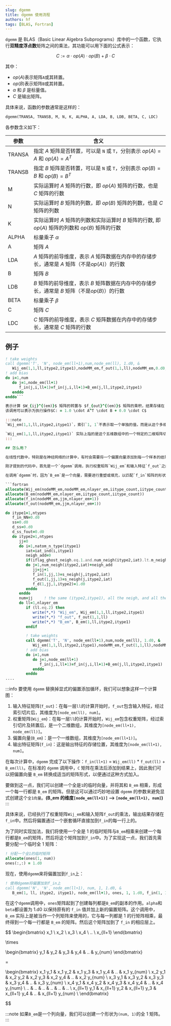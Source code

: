 ```yaml
---
slug: dgemm
title: dgemm 使用流程
authors: hf
tags: [BLAS, Fortran]
---
```


`dgemm` 是 BLAS（Basic Linear Algebra Subprograms）库中的一个函数，它执行**双精度浮点数**矩阵之间的乘法，其功能可以用下面的公式表示：

$$
C := \alpha \cdot op(A) \cdot op(B) + \beta \cdot C
$$

其中：

- $op(A)$表示矩阵`A`或其转置。
- $op(B)$表示矩阵`B`或其转置。
- $\alpha$ 和 $\beta$ 是标量值。
- $C$ 是输出矩阵。

具体来说，函数的参数通常是这样的：

```fortran
dgemm(TRANSA, TRANSB, M, N, K, ALPHA, A, LDA, B, LDB, BETA, C, LDC)
```

各参数含义如下：

| 参数   | 含义                                                                                             |
| ------ | ------------------------------------------------------------------------------------------------ |
| TRANSA | 指定 $A$ 矩阵是否转置，可以是 `N` 或 `T`，分别表示 $op(A) = A$ 和 $op(A) = A^T$                  |
| TRANSB | 指定 $B$ 矩阵是否转置，可以是 `N` 或 `T`，分别表示 $op(B) = B$ 和 $op(B) = B^T$                  |
| M      | 实际运算时 $A$ 矩阵的行数，即 $op(A)$ 矩阵的行数，也是 $C$ 矩阵的行数                            |
| N      | 实际运算时 $B$ 矩阵的列数，即 $op(B)$ 矩阵的列数，也是 $C$ 矩阵的列数                            |
| K      | 实际运算时 $A$ 矩阵的列数和实际运算时 $B$ 矩阵的行数, 即 $op(A)$ 矩阵的列数和 $op(B)$ 矩阵的行数 |
| ALPHA  | 标量乘子 $\alpha$                                                                                |
| A      | 矩阵 $A$                                                                                         |
| LDA    | $A$ 矩阵的前导维度，表示 $A$ 矩阵数据在内存中的存储步长，通常是 $A$ 矩阵（不是$op(A)$）的行数    |
| B      | 矩阵 $B$                                                                                         |
| LDB    | $B$ 矩阵的前导维度，表示 $B$ 矩阵数据在内存中的存储步长，通常是 $B$ 矩阵（不是$op(B)$）的行数    |
| BETA   | 标量乘子 $\beta$                                                                                 |
| C      | 矩阵 $C$                                                                                         |
| LDC    | $C$ 矩阵的前导维度，表示 $C$ 矩阵数据在内存中的存储步长，通常是 $C$ 矩阵的行数                   |

<!-- truncate -->

## 例子

````fortran
! take weights
call dgemm('T', 'N', node_em(ll+1),num,node_em(ll), 1.d0, &
   Wij_em(1,1,ll,itype2,itype1),nodeMM_em,f_out(1,1,ll),nodeMM_em,0.d0,f_in(1,1,ll+1),nodeMM_em)
! add bias
do i=1,num
   do j=1,node_em(ll+1)
      f_in(j,i,ll+1)=f_in(j,i,ll+1)+B_em(j,ll,itype2,itype1)
   enddo
enddo```

表示计算 $W_{ij}^{(em)}$ 矩阵的转置与 $f_{out}^{(em)}$ 矩阵的乘积，结果存储在 $f_{in}^{(em+1)}$ 矩阵中。
该调用可以表示为执行操作$C: = 1.0 \cdot A^T \cdot B + 0.0 \cdot C$

:::note
`Wij_em(1,1,ll,itype2,itype1)`，索引`1, 1`不表示取一个单独的值，而是从这个多维数组的某个位置开始的一个连续的内存块。在 `dgemm` 中使用时，这是告诉 `dgemm` 从哪里开始读取数据。它并不是说只操作一个元素，而是操作以该元素为起点的一整块区域。

`Wij_em(1,1,ll,itype2,itype1)` 实际上指的是这个五维数组中的一个特定的二维矩阵切片。这个切片是从第一行第一列开始的，具体到网络中的第 `ll` 层以及第 `itype2` 类型到第 `itype1` 类型之间的权重矩阵。
:::

## 怎么用？

在线性代数中，特别是在神经网络的计算中，有时会需要将一个偏置向量添加到每一个样本的结果上。标准神经网络中公式为：$ w^T x + b $，其中 $w$ 是权重向量，$x$ 是输入向量，$b$ 是偏置向量。在神经网络中，$w$ 和 $x$ 都是矩阵，$b$ 是一个向量，所以需要将 $b$ 向量添加到每一个样本的结果上。

刚才提到的代码中，首先是一个`dgemm`调用，执行权重矩阵`Wij_em`和输入特征`f_out`之间的矩阵乘法。然后，通过两个嵌套的`do`循环将偏置向量`B_em`添加到结果矩阵`f_in`中。实际上，可以通过`dgemm`调用来完成这个操作，而不需要使用`do`循环。

在调用`dgemm`时，因为`B_em`是一个向量，需要进行重塑或填充，以匹配`f_in`矩阵的形状，使得可以直接相加。

```fortran
allocate(Wij_em(nodeMM_em,nodeMM_em,nlayer_em,iitype_count,iitype_count))
allocate(B_em(nodeMM_em,nlayer_em,iitype_count,iitype_count))
allocate(f_in(nodeMM_em,jjm,nlayer_em+1))
allocate(f_out(nodeMM_em,jjm,nlayer_em+1))

do itype1=1,ntypes
   f_in_NN=0.d0
   ss=0.d0
   d_ss=0.d0
   d_ss_fout=0.d0
   do itype2=1,ntypes
      jj=0
      do i=1,natom_n_type(itype1)
         iat=iat_ind(i,itype1)
         neigh_add=0
         if(iflag_ghost_neigh.eq.1.and.num_neigh(itype2,iat).lt.m_neigh) neigh_add=1
         do j=1,num_neigh(itype2,iat)+neigh_add
            jj=jj+1
            f_in(1,jj,1)=s_neigh(j,itype2,iat)
            f_out(1,jj,1)=s_neigh(j,itype2,iat)
            f_d(1,jj,1,itype2)=1.d0
         enddo
      enddo
      num=jj     ! the same (itype2,itype1), all the neigh, and all the atom belong to this CPU
      do ll=1,nlayer_em
         if (ll.eq.2) then
            write(*,*) "Wij_em", Wij_em(1,1,ll,itype2,itype1)
            write(*,*) "f_out", f_out(1,1,ll)
            write(*,*) "B_em", B_em(1,ll,itype2,itype1)
         endif

         ! take weights
         call dgemm('T', 'N', node_em(ll+1),num,node_em(ll), 1.d0, &
            Wij_em(1,1,ll,itype2,itype1),nodeMM_em,f_out(1,1,ll),nodeMM_em,0.d0,f_in(1,1,ll+1),nodeMM_em)
         ! add bias
         do i=1,num
            do j=1,node_em(ll+1)
               f_in(j,i,ll+1)=f_in(j,i,ll+1)+B_em(j,ll,itype2,itype1)
            enddo
         enddo
....
````

:::info
要使用 `dgemm` 替换掉显式的偏置添加循环，我们可以想象这样一个计算图：

1. 输入特征矩阵(`f_out`)：在每一层`ll`的计算开始时，`f_out`包含输入特征，经过索引切片后，其维度为`[node_em(ll), num]`。
2. 权重矩阵(`Wij_em`)：在每一层`ll`的计算开始时，`Wij_em`包含权重矩阵，经过索引切片及转置后，是一个二维数组，其维度为`[node_em(ll+1), node_em(ll)]`。
3. 偏置向量(`B_em`)：是一个一维数组，其维度为`[node_em(ll+1)]`。
4. 输出特征矩阵(`f_in`)：这是输出特征的存储位置，其维度为`[node_em(ll+1), num]`。

在每次计算中，`dgemm` 完成了以下操作：`f_in(ll+1)` = `Wij_em(ll)` \* `f_out(ll)` + `B_em(ll)`。在标准的 `dgemm` 调用中，`C` 矩阵在乘法后添加到结果上，因此我们可以把偏置向量 `B_em` 转换成适当的矩阵形式，以便通过这种方式加入。

要做到这一点，我们可以创建一个全是`1`的临时向量，并将其和 `B_em` 相乘，形成一个每一行都是 `B_em` 的矩阵。但是这可以通过巧妙地设置 `dgemm` 的参数来避免显式创建这个`全1向量`。**(B_em 的维度`[node_em(ll+1)]` --> `[node_em(ll+1), num]`)**
:::

具体来说，已经执行了权重矩阵`Wij_em`和输入矩阵`f_out`的乘法，输出结果存储在`f_in`中。然后将偏置通过一个嵌套循环直接加到`f_in`的每一行上的。

为了同时实现加法，我们将使用一个全是 1 的临时矩阵与`B_em`相乘来创建一个每行都是`B_em`的矩阵，然后将这个矩阵加到`f_in`中。为了实现这一点，我们首先需要分配一个临时全 1 矩阵：

```fortran
! 分配一个全1的临时矩阵
allocate(ones(1, num))
ones(:,:) = 1.d0
```

现在，使用`dgemm`来将偏置加到`f_in`上：

```fortran
! 使用dgemm将偏置加到f_in上
call dgemm('N', 'N', node_em(ll+1), num, 1, 1.d0, &
   B_em(1, ll, itype2, itype1), node_em(ll+1), ones, 1, 1.d0, f_in(1, 1, ll+1), nodeMM_em)
```

在这个`dgemm`调用中，`ones`矩阵起到了创建每列都是`B_em`的副本的作用。`alpha`和`beta`都设置为 1.d0 以保持原有的 `f_in` 值并加上新的偏置矩阵。这个调用中，`B_em` 实际上是被当作一个列矩阵来使用的，它与每一列都是 1 的行矩阵相乘，最终得到一个每一行都是 `B_em` 的矩阵。然后这个矩阵加到了 `f_in` 的相应层上。

$$
\begin{bmatrix}
   x_1  \\
   x_2  \\
    x_3  \\
    x_4  \\
    ..  \\
    x_{ll+1}
\end{bmatrix}

\times

\begin{bmatrix}
   y_1 & y_2 & y_3 & y_4 & .. & y_{num}
\end{bmatrix}

=

\begin{bmatrix}
   x_1 y_1 & x_1 y_2 & x_1 y_3 & x_1 y_4 & .. & x_1 y_{num} \\
   x_2 y_1 & x_2 y_2 & x_2 y_3 & x_2 y_4 & .. & x_2 y_{num} \\
   x_3 y_1 & x_3 y_2 & x_3 y_3 & x_3 y_4 & .. & x_3 y_{num} \\
   x_4 y_1 & x_4 y_2 & x_4 y_3 & x_4 y_4 & .. & x_4 y_{num} \\
   .. & .. & .. & .. & .. & .. \\
   x_{ll+1} y_1 & x_{ll+1} y_2 & x_{ll+1} y_3 & x_{ll+1} y_4 & .. & x_{ll+1} y_{num} \\
\end{bmatrix}


$$

:::note
如果`B_em`是一个列向量，我们可以创建一个形状为`(num, 1)`的全 1 矩阵。
:::
